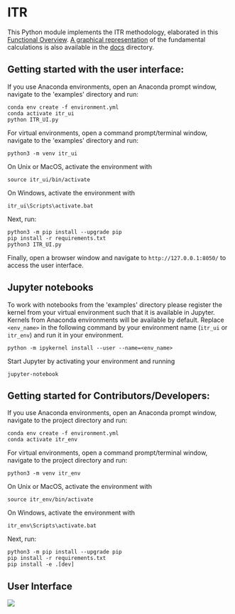 # ITR
This Python module implements the ITR methodology, elaborated in this [Functional Overview](https://github.com/os-climate/ITR/blob/main/docs/FunctionalOverview.rst).  [A graphical representation](https://github.com/os-climate/ITR/blob/main/docs/Calculation.md) of the fundamental calculations is also available in the [docs](https://github.com/os-climate/ITR/tree/main/docs) directory.

## Getting started with the user interface:
If you use Anaconda environments, open an Anaconda prompt window, navigate to the 'examples' directory and run:
```
conda env create -f environment.yml
conda activate itr_ui
python ITR_UI.py
```

For virtual environments, open a command prompt/terminal window, navigate to the 'examples' directory and run:
```
python3 -m venv itr_ui
```
On Unix or MacOS, activate the environment with
```
source itr_ui/bin/activate
```
On Windows, activate the environment with
```
itr_ui\Scripts\activate.bat
```
Next, run:
```
python3 -m pip install --upgrade pip
pip install -r requirements.txt
python3 ITR_UI.py
```

Finally, open a browser window and navigate to `http://127.0.0.1:8050/` to access the user interface.

## Jupyter notebooks
To work with notebooks from the 'examples' directory please register the kernel from your virtual environment
such that it is available in Jupyter. Kernels from Anaconda environments will be available by default. Replace
`<env_name>` in the following command by your environment name (`itr_ui` or `itr_env`) and run it in your environment.
```
python -m ipykernel install --user --name=<env_name>
```
Start Jupyter by activating your environment and running
```
jupyter-notebook
```

## Getting started for Contributors/Developers:
If you use Anaconda environments, open an Anaconda prompt window, navigate to the project directory and run:
```
conda env create -f environment.yml
conda activate itr_env
```

For virtual environments, open a command prompt/terminal window, navigate to the project directory and run:
```
python3 -m venv itr_env
```
On Unix or MacOS, activate the environment with
```
source itr_env/bin/activate
```
On Windows, activate the environment with
```
itr_env\Scripts\activate.bat
```
Next, run:
```
python3 -m pip install --upgrade pip
pip install -r requirements.txt
pip install -e .[dev]
```

## User Interface
![](ITR_demo.gif)
